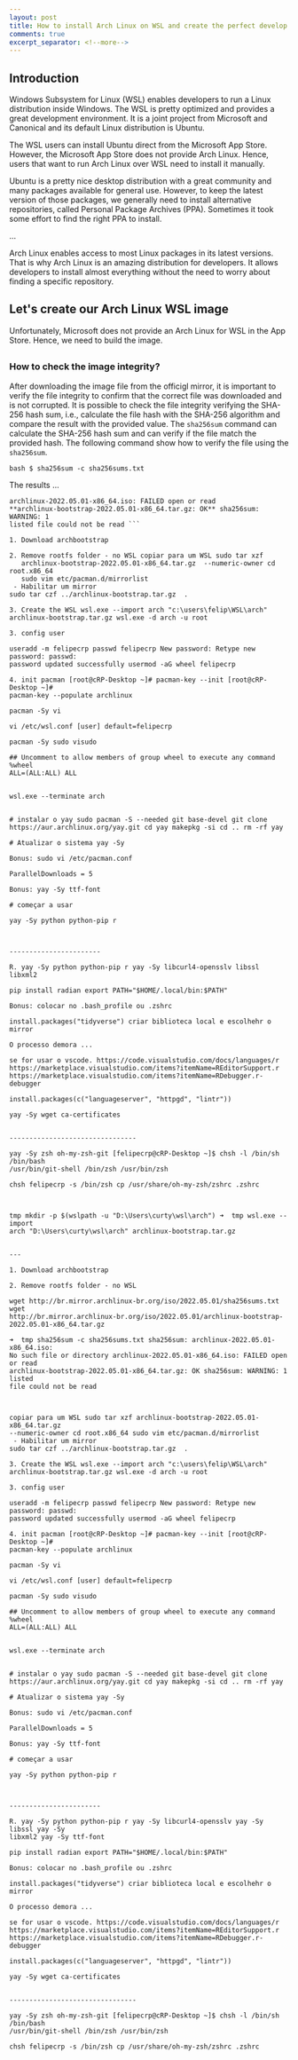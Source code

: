 ```yaml
---
layout: post
title: How to install Arch Linux on WSL and create the perfect develop environment on Windows
comments: true
excerpt_separator: <!--more-->
---
```


## Introduction

Windows Subsystem for Linux (WSL) enables developers to run a Linux distribution
inside Windows. The WSL is pretty optimized and provides a great development
environment. It is a joint project from Microsoft and Canonical and its default
Linux distribution is Ubuntu.

The WSL users can install Ubuntu direct from the Microsoft App Store. However,
the Microsoft App Store does not provide Arch Linux. Hence, users that want to
run Arch Linux over WSL need to install it manually.

Ubuntu is a pretty nice desktop distribution with a great community and many
packages available for general use. However, to keep the latest version of those
packages, we generally need to install alternative repositories, called Personal
Package Archives (PPA). Sometimes it took some effort to find the right PPA to
install.

...

Arch Linux enables access to most Linux packages in its latest versions. That is
why Arch Linux is an amazing distribution for developers. It allows developers
to install almost everything without the need to worry about finding a specific
repository. 

## Let's create our Arch Linux WSL image

Unfortunately, Microsoft does not provide an Arch Linux for WSL in the App
Store. Hence, we need to build the image.

##



### How to check the image integrity?

After downloading the image file from the officigl mirror, it is important to
verify the file integrity to confirm that the correct file was downloaded and is
not corrupted. It is possible to check the file integrity verifying the SHA-256
hash sum, i.e., calculate the file hash with the SHA-256 algorithm and compare
the result with the provided value. The `sha256sum` command can calculate the
SHA-256 hash sum and can verify if the file match the provided hash. The
following command show how to verify the file using the `sha256sum`.   

```bash $ sha256sum -c sha256sums.txt ``` 

The results ...

```text sha256sum: archlinux-2022.05.01-x86_64.iso: No such file or directory
archlinux-2022.05.01-x86_64.iso: FAILED open or read
**archlinux-bootstrap-2022.05.01-x86_64.tar.gz: OK** sha256sum: WARNING: 1
listed file could not be read ```

1. Download archbootstrap

2. Remove rootfs folder - no WSL copiar para um WSL sudo tar xzf
   archlinux-bootstrap-2022.05.01-x86_64.tar.gz  --numeric-owner cd root.x86_64
   sudo vim etc/pacman.d/mirrorlist
 - Habilitar um mirror
sudo tar czf ../archlinux-bootstrap.tar.gz  .

3. Create the WSL wsl.exe --import arch "c:\users\felip\WSL\arch"
archlinux-bootstrap.tar.gz wsl.exe -d arch -u root

3. config user

useradd -m felipecrp passwd felipecrp New password: Retype new password: passwd:
password updated successfully usermod -aG wheel felipecrp

4. init pacman [root@cRP-Desktop ~]# pacman-key --init [root@cRP-Desktop ~]#
pacman-key --populate archlinux

pacman -Sy vi

vi /etc/wsl.conf [user] default=felipecrp

pacman -Sy sudo visudo

## Uncomment to allow members of group wheel to execute any command %wheel
ALL=(ALL:ALL) ALL


wsl.exe --terminate arch


# instalar o yay sudo pacman -S --needed git base-devel git clone
https://aur.archlinux.org/yay.git cd yay makepkg -si cd .. rm -rf yay

# Atualizar o sistema yay -Sy

Bonus: sudo vi /etc/pacman.conf

ParallelDownloads = 5

Bonus: yay -Sy ttf-font

# começar a usar

yay -Sy python python-pip r



-----------------------

R. yay -Sy python python-pip r yay -Sy libcurl4-opensslv libssl libxml2

pip install radian export PATH="$HOME/.local/bin:$PATH"

Bonus: colocar no .bash_profile ou .zshrc

install.packages("tidyverse") criar biblioteca local e escolhehr o mirror

O processo demora ...

se for usar o vscode. https://code.visualstudio.com/docs/languages/r
https://marketplace.visualstudio.com/items?itemName=REditorSupport.r
https://marketplace.visualstudio.com/items?itemName=RDebugger.r-debugger

install.packages(c("languageserver", "httpgd", "lintr"))

yay -Sy wget ca-certificates


--------------------------------

yay -Sy zsh oh-my-zsh-git [felipecrp@cRP-Desktop ~]$ chsh -l /bin/sh /bin/bash
/usr/bin/git-shell /bin/zsh /usr/bin/zsh

chsh felipecrp -s /bin/zsh cp /usr/share/oh-my-zsh/zshrc .zshrc



tmp mkdir -p $(wslpath -u "D:\Users\curty\wsl\arch") ➜  tmp wsl.exe --import
arch "D:\Users\curty\wsl\arch" archlinux-bootstrap.tar.gz


---

1. Download archbootstrap

2. Remove rootfs folder - no WSL

wget http://br.mirror.archlinux-br.org/iso/2022.05.01/sha256sums.txt wget
http://br.mirror.archlinux-br.org/iso/2022.05.01/archlinux-bootstrap-2022.05.01-x86_64.tar.gz

➜  tmp sha256sum -c sha256sums.txt sha256sum: archlinux-2022.05.01-x86_64.iso:
No such file or directory archlinux-2022.05.01-x86_64.iso: FAILED open or read
archlinux-bootstrap-2022.05.01-x86_64.tar.gz: OK sha256sum: WARNING: 1 listed
file could not be read



copiar para um WSL sudo tar xzf archlinux-bootstrap-2022.05.01-x86_64.tar.gz
--numeric-owner cd root.x86_64 sudo vim etc/pacman.d/mirrorlist
 - Habilitar um mirror
sudo tar czf ../archlinux-bootstrap.tar.gz  .

3. Create the WSL wsl.exe --import arch "c:\users\felip\WSL\arch"
archlinux-bootstrap.tar.gz wsl.exe -d arch -u root

3. config user

useradd -m felipecrp passwd felipecrp New password: Retype new password: passwd:
password updated successfully usermod -aG wheel felipecrp

4. init pacman [root@cRP-Desktop ~]# pacman-key --init [root@cRP-Desktop ~]#
pacman-key --populate archlinux

pacman -Sy vi

vi /etc/wsl.conf [user] default=felipecrp

pacman -Sy sudo visudo

## Uncomment to allow members of group wheel to execute any command %wheel
ALL=(ALL:ALL) ALL


wsl.exe --terminate arch


# instalar o yay sudo pacman -S --needed git base-devel git clone
https://aur.archlinux.org/yay.git cd yay makepkg -si cd .. rm -rf yay

# Atualizar o sistema yay -Sy

Bonus: sudo vi /etc/pacman.conf

ParallelDownloads = 5

Bonus: yay -Sy ttf-font

# começar a usar

yay -Sy python python-pip r



-----------------------

R. yay -Sy python python-pip r yay -Sy libcurl4-opensslv yay -Sy libssl yay -Sy
libxml2 yay -Sy ttf-font

pip install radian export PATH="$HOME/.local/bin:$PATH"

Bonus: colocar no .bash_profile ou .zshrc

install.packages("tidyverse") criar biblioteca local e escolhehr o mirror

O processo demora ...

se for usar o vscode. https://code.visualstudio.com/docs/languages/r
https://marketplace.visualstudio.com/items?itemName=REditorSupport.r
https://marketplace.visualstudio.com/items?itemName=RDebugger.r-debugger

install.packages(c("languageserver", "httpgd", "lintr"))

yay -Sy wget ca-certificates


--------------------------------

yay -Sy zsh oh-my-zsh-git [felipecrp@cRP-Desktop ~]$ chsh -l /bin/sh /bin/bash
/usr/bin/git-shell /bin/zsh /usr/bin/zsh

chsh felipecrp -s /bin/zsh cp /usr/share/oh-my-zsh/zshrc .zshrc
